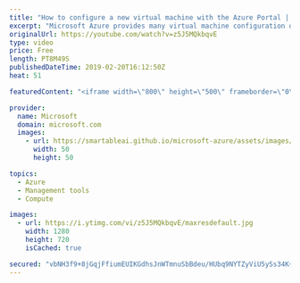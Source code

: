 ```yaml
---
title: "How to configure a new virtual machine with the Azure Portal | Azure Portal Series"
excerpt: "Microsoft Azure provides many virtual machine configuration options for any workload or application. In this video of the Azure Portal \"How To\" series, learn about some of the configuration options that are available when setting up a virtual machine in the Azure Portal.   Try out these features in the"
originalUrl: https://youtube.com/watch?v=z5J5MQkbqvE
type: video
price: Free
length: PT8M49S
publishedDateTime: 2019-02-20T16:12:50Z
heat: 51

featuredContent: "<iframe width=\"800\" height=\"500\" frameborder=\"0\" src=\"https://www.youtube.com/embed/z5J5MQkbqvE\" allow=\"accelerometer; autoplay; encrypted-media; gyroscope; picture-in-picture\" allowfullscreen></iframe>"

provider:
  name: Microsoft
  domain: microsoft.com
  images:
    - url: https://smartableai.github.io/microsoft-azure/assets/images/organizations/microsoft.com-50x50.jpg
      width: 50
      height: 50

topics:
  - Azure
  - Management tools
  - Compute

images:
  - url: https://i.ytimg.com/vi/z5J5MQkbqvE/maxresdefault.jpg
    width: 1280
    height: 720
    isCached: true

secured: "vbNH3f9+8jGqjFfiumEUIKGdhsJnWTmnuSbBdeu/HUbq9NYTZyViU5ySs34K+tICkRenkEW/iCDvJE2LT+7NmshJylWZHnr8mGzzTXYftXnDtG8Wc/ygm8eyy14RTZdtENidFePyiou2t7UGYMDAZ3CS8b3zk34kiiieEK+EZDYEFtr8ry6NjYibbKl1BBNqp7dxaTlfZyOc9xjbsXG6pRZtppA0qOdQK5RYiU+pnwyFJ04S0Pc4LLw5mOuEXIpZLC3HvK+UvJETMRTznUZcnB+awEvAMA6FaWvkGIIeB8mDCWxnEgG9RhbuK67iurdqfrxtMqaaQsqLP+x1p3qSErUsgamgbjzN2bVUTiHvoIqHncJzHx2zEHftAJAe2xft7rdo4V9upWY18fEgGnYlxrrQS2vGXnRgejUeCgkOSig=;yuK90A0OLJd66ygPYDnk5Q=="
---
```



